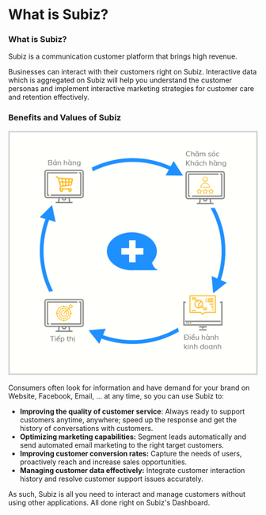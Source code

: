 # What is Subiz?

### What is Subiz?

Subiz is a communication customer platform that brings high revenue.

Businesses can interact with their customers right on Subiz. Interactive data which is aggregated on Subiz will help you understand the customer personas and implement interactive marketing strategies for customer care and retention effectively.

### Benefits and Values of Subiz

![Subiz supports businesses on marketing, sales, customer care and business operations](../.gitbook/assets/screenshot_6.png)

Consumers often look for information and have demand for your brand on Website, Facebook, Email, ... at any time, so you can use Subiz to:

* **Improving the quality of customer service**: Always ready to support customers anytime, anywhere; speed up the response and get the history of conversations with customers.
* **Optimizing marketing capabilities:** Segment leads automatically and send automated email marketing to the right target customers.
* **Improving customer conversion rates:** Capture the needs of users, proactively reach and increase sales opportunities.
* **Managing customer data effectively:** Integrate customer interaction history and resolve customer support issues accurately.

As such, Subiz is all you need to interact and manage customers without using other applications. All done right on Subiz's Dashboard.

